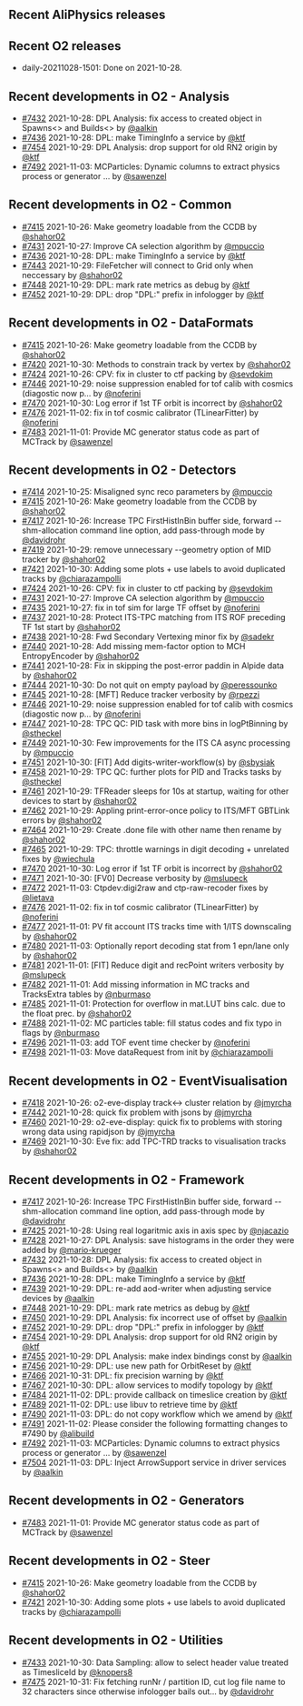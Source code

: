 ## Recent AliPhysics releases
## Recent O2 releases
- daily-20211028-1501: Done on 2021-10-28.
## Recent developments in O2 - Analysis
- [\#7432](https://github.com/AliceO2Group/AliceO2/pull/7432) 2021-10-28: DPL Analysis: fix access to created object in Spawns<> and Builds<> by [@aalkin](https://github.com/aalkin)
- [\#7436](https://github.com/AliceO2Group/AliceO2/pull/7436) 2021-10-28: DPL: make TimingInfo a service by [@ktf](https://github.com/ktf)
- [\#7454](https://github.com/AliceO2Group/AliceO2/pull/7454) 2021-10-29: DPL Analysis: drop support for old RN2 origin by [@ktf](https://github.com/ktf)
- [\#7492](https://github.com/AliceO2Group/AliceO2/pull/7492) 2021-11-03: MCParticles: Dynamic columns to extract physics process or generator … by [@sawenzel](https://github.com/sawenzel)
## Recent developments in O2 - Common
- [\#7415](https://github.com/AliceO2Group/AliceO2/pull/7415) 2021-10-26: Make geometry loadable from the CCDB by [@shahor02](https://github.com/shahor02)
- [\#7431](https://github.com/AliceO2Group/AliceO2/pull/7431) 2021-10-27: Improve CA selection algorithm by [@mpuccio](https://github.com/mpuccio)
- [\#7436](https://github.com/AliceO2Group/AliceO2/pull/7436) 2021-10-28: DPL: make TimingInfo a service by [@ktf](https://github.com/ktf)
- [\#7443](https://github.com/AliceO2Group/AliceO2/pull/7443) 2021-10-29: FileFetcher will connect to Grid only when neccessary by [@shahor02](https://github.com/shahor02)
- [\#7448](https://github.com/AliceO2Group/AliceO2/pull/7448) 2021-10-29: DPL: mark rate metrics as debug by [@ktf](https://github.com/ktf)
- [\#7452](https://github.com/AliceO2Group/AliceO2/pull/7452) 2021-10-29: DPL: drop "DPL:" prefix in infologger by [@ktf](https://github.com/ktf)
## Recent developments in O2 - DataFormats
- [\#7415](https://github.com/AliceO2Group/AliceO2/pull/7415) 2021-10-26: Make geometry loadable from the CCDB by [@shahor02](https://github.com/shahor02)
- [\#7420](https://github.com/AliceO2Group/AliceO2/pull/7420) 2021-10-30: Methods to constrain track by vertex by [@shahor02](https://github.com/shahor02)
- [\#7424](https://github.com/AliceO2Group/AliceO2/pull/7424) 2021-10-26: CPV: fix in cluster to ctf packing by [@sevdokim](https://github.com/sevdokim)
- [\#7446](https://github.com/AliceO2Group/AliceO2/pull/7446) 2021-10-29: noise suppression enabled for tof calib with cosmics (diagostic now p… by [@noferini](https://github.com/noferini)
- [\#7470](https://github.com/AliceO2Group/AliceO2/pull/7470) 2021-10-30: Log error if 1st TF orbit is incorrect by [@shahor02](https://github.com/shahor02)
- [\#7476](https://github.com/AliceO2Group/AliceO2/pull/7476) 2021-11-02: fix in tof cosmic calibrator (TLinearFitter) by [@noferini](https://github.com/noferini)
- [\#7483](https://github.com/AliceO2Group/AliceO2/pull/7483) 2021-11-01: Provide MC generator status code as part of MCTrack by [@sawenzel](https://github.com/sawenzel)
## Recent developments in O2 - Detectors
- [\#7414](https://github.com/AliceO2Group/AliceO2/pull/7414) 2021-10-25: Misaligned sync reco parameters by [@mpuccio](https://github.com/mpuccio)
- [\#7415](https://github.com/AliceO2Group/AliceO2/pull/7415) 2021-10-26: Make geometry loadable from the CCDB by [@shahor02](https://github.com/shahor02)
- [\#7417](https://github.com/AliceO2Group/AliceO2/pull/7417) 2021-10-26: Increase TPC FirstHistInBin buffer side, forward --shm-allocation command line option, add pass-through mode by [@davidrohr](https://github.com/davidrohr)
- [\#7419](https://github.com/AliceO2Group/AliceO2/pull/7419) 2021-10-29: remove unnecessary --geometry option of MID tracker by [@shahor02](https://github.com/shahor02)
- [\#7421](https://github.com/AliceO2Group/AliceO2/pull/7421) 2021-10-30: Adding some plots + use labels to avoid duplicated tracks by [@chiarazampolli](https://github.com/chiarazampolli)
- [\#7424](https://github.com/AliceO2Group/AliceO2/pull/7424) 2021-10-26: CPV: fix in cluster to ctf packing by [@sevdokim](https://github.com/sevdokim)
- [\#7431](https://github.com/AliceO2Group/AliceO2/pull/7431) 2021-10-27: Improve CA selection algorithm by [@mpuccio](https://github.com/mpuccio)
- [\#7435](https://github.com/AliceO2Group/AliceO2/pull/7435) 2021-10-27: fix in tof sim for large TF offset by [@noferini](https://github.com/noferini)
- [\#7437](https://github.com/AliceO2Group/AliceO2/pull/7437) 2021-10-28: Protect ITS-TPC matching from ITS ROF preceding TF 1st start by [@shahor02](https://github.com/shahor02)
- [\#7438](https://github.com/AliceO2Group/AliceO2/pull/7438) 2021-10-28: Fwd Secondary Vertexing minor fix by [@sadekr](https://github.com/sadekr)
- [\#7440](https://github.com/AliceO2Group/AliceO2/pull/7440) 2021-10-28: Add missing mem-factor option to MCH EntropyEncoder by [@shahor02](https://github.com/shahor02)
- [\#7441](https://github.com/AliceO2Group/AliceO2/pull/7441) 2021-10-28: Fix in skipping the post-error paddin in Alpide data by [@shahor02](https://github.com/shahor02)
- [\#7444](https://github.com/AliceO2Group/AliceO2/pull/7444) 2021-10-30: Do not quit on empty payload by [@peressounko](https://github.com/peressounko)
- [\#7445](https://github.com/AliceO2Group/AliceO2/pull/7445) 2021-10-28: [MFT] Reduce tracker verbosity by [@rpezzi](https://github.com/rpezzi)
- [\#7446](https://github.com/AliceO2Group/AliceO2/pull/7446) 2021-10-29: noise suppression enabled for tof calib with cosmics (diagostic now p… by [@noferini](https://github.com/noferini)
- [\#7447](https://github.com/AliceO2Group/AliceO2/pull/7447) 2021-10-28: TPC QC: PID task with more bins in logPtBinning by [@stheckel](https://github.com/stheckel)
- [\#7449](https://github.com/AliceO2Group/AliceO2/pull/7449) 2021-10-30: Few improvements for the ITS CA async processing by [@mpuccio](https://github.com/mpuccio)
- [\#7451](https://github.com/AliceO2Group/AliceO2/pull/7451) 2021-10-30: [FIT] Add digits-writer-workflow(s) by [@sbysiak](https://github.com/sbysiak)
- [\#7458](https://github.com/AliceO2Group/AliceO2/pull/7458) 2021-10-29: TPC QC: further plots for PID and Tracks tasks by [@stheckel](https://github.com/stheckel)
- [\#7461](https://github.com/AliceO2Group/AliceO2/pull/7461) 2021-10-29: TFReader sleeps for 10s at startup, waiting for other devices to start by [@shahor02](https://github.com/shahor02)
- [\#7462](https://github.com/AliceO2Group/AliceO2/pull/7462) 2021-10-29: Appling print-error-once policy to ITS/MFT GBTLink errors by [@shahor02](https://github.com/shahor02)
- [\#7464](https://github.com/AliceO2Group/AliceO2/pull/7464) 2021-10-29: Create .done file with other name then rename by [@shahor02](https://github.com/shahor02)
- [\#7465](https://github.com/AliceO2Group/AliceO2/pull/7465) 2021-10-29: TPC: throttle warnings in digit decoding + unrelated fixes by [@wiechula](https://github.com/wiechula)
- [\#7470](https://github.com/AliceO2Group/AliceO2/pull/7470) 2021-10-30: Log error if 1st TF orbit is incorrect by [@shahor02](https://github.com/shahor02)
- [\#7471](https://github.com/AliceO2Group/AliceO2/pull/7471) 2021-10-30: [FV0] Decrease verbosity by [@mslupeck](https://github.com/mslupeck)
- [\#7472](https://github.com/AliceO2Group/AliceO2/pull/7472) 2021-11-03: Ctpdev:digi2raw and ctp-raw-recoder fixes by [@lietava](https://github.com/lietava)
- [\#7476](https://github.com/AliceO2Group/AliceO2/pull/7476) 2021-11-02: fix in tof cosmic calibrator (TLinearFitter) by [@noferini](https://github.com/noferini)
- [\#7477](https://github.com/AliceO2Group/AliceO2/pull/7477) 2021-11-01: PV fit account ITS tracks time with 1/ITS downscaling by [@shahor02](https://github.com/shahor02)
- [\#7480](https://github.com/AliceO2Group/AliceO2/pull/7480) 2021-11-03: Optionally report decoding stat from 1 epn/lane only by [@shahor02](https://github.com/shahor02)
- [\#7481](https://github.com/AliceO2Group/AliceO2/pull/7481) 2021-11-01: [FIT] Reduce digit and recPoint writers verbosity by [@mslupeck](https://github.com/mslupeck)
- [\#7482](https://github.com/AliceO2Group/AliceO2/pull/7482) 2021-11-01: Add missing information in MC tracks and TracksExtra tables by [@nburmaso](https://github.com/nburmaso)
- [\#7485](https://github.com/AliceO2Group/AliceO2/pull/7485) 2021-11-01: Protection for overflow in mat.LUT bins calc. due to the float prec. by [@shahor02](https://github.com/shahor02)
- [\#7488](https://github.com/AliceO2Group/AliceO2/pull/7488) 2021-11-02: MC particles table: fill status codes and fix typo in flags by [@nburmaso](https://github.com/nburmaso)
- [\#7496](https://github.com/AliceO2Group/AliceO2/pull/7496) 2021-11-03: add TOF event time checker by [@noferini](https://github.com/noferini)
- [\#7498](https://github.com/AliceO2Group/AliceO2/pull/7498) 2021-11-03: Move dataRequest from init by [@chiarazampolli](https://github.com/chiarazampolli)
## Recent developments in O2 - EventVisualisation
- [\#7418](https://github.com/AliceO2Group/AliceO2/pull/7418) 2021-10-26: o2-eve-display track<-> cluster relation by [@jmyrcha](https://github.com/jmyrcha)
- [\#7442](https://github.com/AliceO2Group/AliceO2/pull/7442) 2021-10-28: quick fix problem with jsons by [@jmyrcha](https://github.com/jmyrcha)
- [\#7460](https://github.com/AliceO2Group/AliceO2/pull/7460) 2021-10-29: o2-eve-display: quick fix to problems with storing wrong data using rapidjson by [@jmyrcha](https://github.com/jmyrcha)
- [\#7469](https://github.com/AliceO2Group/AliceO2/pull/7469) 2021-10-30: Eve fix: add TPC-TRD tracks to visualisation tracks by [@shahor02](https://github.com/shahor02)
## Recent developments in O2 - Framework
- [\#7417](https://github.com/AliceO2Group/AliceO2/pull/7417) 2021-10-26: Increase TPC FirstHistInBin buffer side, forward --shm-allocation command line option, add pass-through mode by [@davidrohr](https://github.com/davidrohr)
- [\#7425](https://github.com/AliceO2Group/AliceO2/pull/7425) 2021-10-28: Using real logaritmic axis in axis spec by [@njacazio](https://github.com/njacazio)
- [\#7428](https://github.com/AliceO2Group/AliceO2/pull/7428) 2021-10-27: DPL Analysis: save histograms in the order they were added by [@mario-krueger](https://github.com/mario-krueger)
- [\#7432](https://github.com/AliceO2Group/AliceO2/pull/7432) 2021-10-28: DPL Analysis: fix access to created object in Spawns<> and Builds<> by [@aalkin](https://github.com/aalkin)
- [\#7436](https://github.com/AliceO2Group/AliceO2/pull/7436) 2021-10-28: DPL: make TimingInfo a service by [@ktf](https://github.com/ktf)
- [\#7439](https://github.com/AliceO2Group/AliceO2/pull/7439) 2021-10-29: DPL: re-add aod-writer when adjusting service devices by [@aalkin](https://github.com/aalkin)
- [\#7448](https://github.com/AliceO2Group/AliceO2/pull/7448) 2021-10-29: DPL: mark rate metrics as debug by [@ktf](https://github.com/ktf)
- [\#7450](https://github.com/AliceO2Group/AliceO2/pull/7450) 2021-10-29: DPL Analysis: fix incorrect use of offset by [@aalkin](https://github.com/aalkin)
- [\#7452](https://github.com/AliceO2Group/AliceO2/pull/7452) 2021-10-29: DPL: drop "DPL:" prefix in infologger by [@ktf](https://github.com/ktf)
- [\#7454](https://github.com/AliceO2Group/AliceO2/pull/7454) 2021-10-29: DPL Analysis: drop support for old RN2 origin by [@ktf](https://github.com/ktf)
- [\#7455](https://github.com/AliceO2Group/AliceO2/pull/7455) 2021-10-29: DPL Analysis: make index bindings const by [@aalkin](https://github.com/aalkin)
- [\#7456](https://github.com/AliceO2Group/AliceO2/pull/7456) 2021-10-29: DPL: use new path for OrbitReset by [@ktf](https://github.com/ktf)
- [\#7466](https://github.com/AliceO2Group/AliceO2/pull/7466) 2021-10-31: DPL: fix precision warning by [@ktf](https://github.com/ktf)
- [\#7467](https://github.com/AliceO2Group/AliceO2/pull/7467) 2021-10-30: DPL: allow services to modify topology by [@ktf](https://github.com/ktf)
- [\#7484](https://github.com/AliceO2Group/AliceO2/pull/7484) 2021-11-02: DPL: provide callback on timeslice creation by [@ktf](https://github.com/ktf)
- [\#7489](https://github.com/AliceO2Group/AliceO2/pull/7489) 2021-11-02: DPL: use libuv to retrieve time by [@ktf](https://github.com/ktf)
- [\#7490](https://github.com/AliceO2Group/AliceO2/pull/7490) 2021-11-03: DPL: do not copy workflow which we amend by [@ktf](https://github.com/ktf)
- [\#7491](https://github.com/AliceO2Group/AliceO2/pull/7491) 2021-11-02: Please consider the following formatting changes to #7490 by [@alibuild](https://github.com/alibuild)
- [\#7492](https://github.com/AliceO2Group/AliceO2/pull/7492) 2021-11-03: MCParticles: Dynamic columns to extract physics process or generator … by [@sawenzel](https://github.com/sawenzel)
- [\#7504](https://github.com/AliceO2Group/AliceO2/pull/7504) 2021-11-03: DPL: Inject ArrowSupport service in driver services by [@aalkin](https://github.com/aalkin)
## Recent developments in O2 - Generators
- [\#7483](https://github.com/AliceO2Group/AliceO2/pull/7483) 2021-11-01: Provide MC generator status code as part of MCTrack by [@sawenzel](https://github.com/sawenzel)
## Recent developments in O2 - Steer
- [\#7415](https://github.com/AliceO2Group/AliceO2/pull/7415) 2021-10-26: Make geometry loadable from the CCDB by [@shahor02](https://github.com/shahor02)
- [\#7421](https://github.com/AliceO2Group/AliceO2/pull/7421) 2021-10-30: Adding some plots + use labels to avoid duplicated tracks by [@chiarazampolli](https://github.com/chiarazampolli)
## Recent developments in O2 - Utilities
- [\#7433](https://github.com/AliceO2Group/AliceO2/pull/7433) 2021-10-30: Data Sampling: allow to select header value treated as TimesliceId by [@knopers8](https://github.com/knopers8)
- [\#7475](https://github.com/AliceO2Group/AliceO2/pull/7475) 2021-10-31: Fix fetching runNr / partition ID, cut log file name to 32 characters since otherwise infologger bails out... by [@davidrohr](https://github.com/davidrohr)
